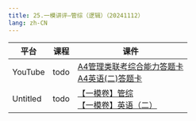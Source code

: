 ```yaml
---
title: 25.一模讲评—管综（逻辑）（20241112）
lang: zh-CN
---
```



| 平台       | 课程                                                                                                                               | 课件                                                                                                                                                                                                                                                                                                                                                                                                                                                                                                                                                                                                  |
|----------|------------------------------------------------------------------------------------------------------------------------------------|-------------------------------------------------------------------------------------------------------------------------------------------------------------------------------------------------------------------------------------------------------------------------------------------------------------------------------------------------------------------------------------------------------------------------------------------------------------------------------------------------------------------------------------------------------------------------------------------------------|
| YouTube  | todo                                                                                                                               | [A4管理类联考综合能力答题卡](../../public/logic/%E9%80%BB%E8%BE%91-%E6%AD%A3%E5%BC%8F%E8%AF%BE/pdf/%E5%B8%88%E5%A4%A7%E7%AE%A1%E8%81%94%E4%B8%80%E6%A8%A1%E7%BB%83%E4%B9%A0%E7%89%88%2B%E7%AD%94%E9%A2%98%E5%8D%A1/A4%E7%AE%A1%E7%90%86%E7%B1%BB%E8%81%94%E8%80%83%E7%BB%BC%E5%90%88%E8%83%BD%E5%8A%9B%E7%AD%94%E9%A2%98%E5%8D%A1.pdf)<br/>[A4英语(二)答题卡](../../public/logic/%E9%80%BB%E8%BE%91-%E6%AD%A3%E5%BC%8F%E8%AF%BE/pdf/%E5%B8%88%E5%A4%A7%E7%AE%A1%E8%81%94%E4%B8%80%E6%A8%A1%E7%BB%83%E4%B9%A0%E7%89%88%2B%E7%AD%94%E9%A2%98%E5%8D%A1/A4%E8%8B%B1%E8%AF%AD%28%E4%BA%8C%29%E7%AD%94%E9%A2%98%E5%8D%A1.pdf) |
| Untitled | todo  | [【一模卷】管综](../../public/logic/%E9%80%BB%E8%BE%91-%E6%AD%A3%E5%BC%8F%E8%AF%BE/pdf/%E5%B8%88%E5%A4%A7%E7%AE%A1%E8%81%94%E4%B8%80%E6%A8%A1%E7%BB%83%E4%B9%A0%E7%89%88%2B%E7%AD%94%E9%A2%98%E5%8D%A1/%E3%80%90%E4%B8%80%E6%A8%A1%E5%8D%B7%E3%80%91%E7%AE%A1%E7%BB%BC.pdf)<br/>[【一模卷】英语（二）](../../public/logic/%E9%80%BB%E8%BE%91-%E6%AD%A3%E5%BC%8F%E8%AF%BE/pdf/%E5%B8%88%E5%A4%A7%E7%AE%A1%E8%81%94%E4%B8%80%E6%A8%A1%E7%BB%83%E4%B9%A0%E7%89%88%2B%E7%AD%94%E9%A2%98%E5%8D%A1/%E3%80%90%E4%B8%80%E6%A8%A1%E5%8D%B7%E3%80%91%E8%8B%B1%E8%AF%AD%EF%BC%88%E4%BA%8C%EF%BC%89.pdf)                           |





